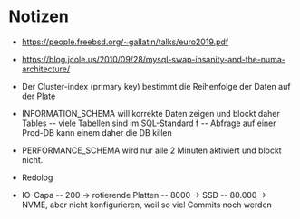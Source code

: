 
# Notizen

- https://people.freebsd.org/~gallatin/talks/euro2019.pdf
- https://blog.jcole.us/2010/09/28/mysql-swap-insanity-and-the-numa-architecture/
- Der Cluster-index (primary key) bestimmt die Reihenfolge der Daten auf der Plate
- INFORMATION_SCHEMA will korrekte Daten zeigen und blockt daher Tables
-- viele Tabellen sind im SQL-Standard f
-- Abfrage auf einer Prod-DB kann einem daher die DB killen

- PERFORMANCE_SCHEMA wird nur alle 2 Minuten aktiviert und blockt nicht.

- Redolog 

- IO-Capa
-- 200 -> rotierende Platten
-- 8000 -> SSD
-- 80.000 -> NVME, aber nicht konfigurieren, weil so viel Commits noch werden

